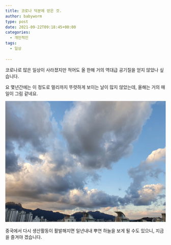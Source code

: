 ```yaml
---
title: 코로나 덕분에 얻은 것.
author: babyworm
type: post
date: 2021-09-22T09:18:45+00:00
categories:
  - 개인적인
tags:
  - 일상

---
```

코로나로 많은 일상이 사라졌지만 적어도 올 한해 거의 역대급 공기질을 얻지 않았나 싶습니다.

요 몇년간에는 이 정도로 멀리까지 뚜렷하게 보이는 날이 많지 않았는데, 올해는 거의 매일이 그림 같네요.

![](20210922_180453-2048x1536.jpg)



중국에서 다시 생산활동이 활발해지면 일년내내 뿌연 하늘을 보게 될 수도 있으니, 지금을 즐겨야 겠습니다.

